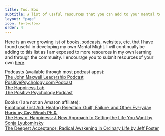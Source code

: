 ```yaml
---
title: Tool Box
subtitle: A list of useful resources that you can add to your mental toolbox
layout: "page"
icon: fa-toolbox
order: 4
---
```


Here is an ever growing list of books, podcasts, websites, etc. that I have found useful in developing my own Mental Might. I will continually be adding to this list as I am exposed to more resources in my own learning and through the community. I encourage you to submit resources of your own <a href="https://mentalmight.github.io/#contact">here</a>.

Podcasts (available through most podcast apps):<br>
<a href="https://johnmaxwellleadershippodcast.com/">The John Maxwell Leadership Podcast</a><br>
<a href="https://positivepsychology.com/?s=podcast">PositivePsychology.com Podcast</a><br>
<a href="https://www.happinesslab.fm/">The Happiness Lab</a><br>
<a href="http://strengthsphoenix.com/listen">The Positive Psychology Podcast</a><br>

Books (I am not an Amazon affiliate):<br>
<a href ="https://www.amazon.com/dp/0142181072/?coliid=ICTO2L4JXMN4W&colid=17VFBIT1OQQCO&psc=1&ref_=lv_ov_lig_dp_it">Emotional First Aid: Healing Rejection, Guilt, Failure, and Other Everyday Hurts by Guy Winch Ph.D.</a><br>
<a href="https://www.amazon.com/dp/0143114956/?coliid=I1UNI51H6PD8Y7&colid=17VFBIT1OQQCO&psc=1&ref_=lv_ov_lig_dp_it">The How of Happiness: A New Approach to Getting the Life You Want by Sonja Lyubomirsky</a><br>
<a href="https://www.amazon.com/dp/1622038657/?coliid=IZW49DTHEXXNY&colid=17VFBIT1OQQCO&psc=1&ref_=lv_ov_lig_dp_it">The Deepest Acceptance: Radical Awakening in Ordinary Life by Jeff Foster</a>
